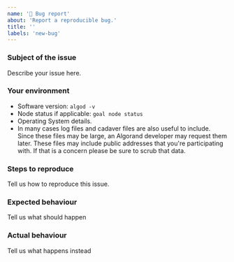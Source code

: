 ```yaml
---
name: '🐜 Bug report'
about: 'Report a reproducible bug.'
title: ''
labels: 'new-bug'
---
```

<!--
NOTE: If this issue relates to security, please use the vulnerability disclosure form here:
https://www.algorand.com/resources/blog/security

General, developer or support questions concerning Algorand should be directed to the Algorand Forums https://forum.algorand.org/.
-->

### Subject of the issue
Describe your issue here.

### Your environment
* Software version: `algod -v`
* Node status if applicable: `goal node status`
* Operating System details. 
* In many cases log files and cadaver files are also useful to include. Since these files may be large, an Algorand developer may request them later. These files may include public addresses that you're participating with. If that is a concern please be sure to scrub that data.

### Steps to reproduce
Tell us how to reproduce this issue.

### Expected behaviour
Tell us what should happen

### Actual behaviour
Tell us what happens instead
